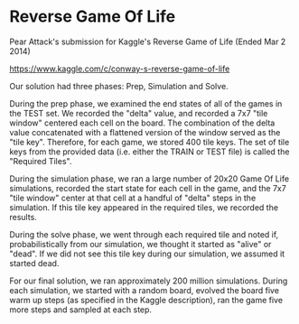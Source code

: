 Reverse Game Of Life
=================

Pear Attack's submission for Kaggle's Reverse Game of Life (Ended Mar 2 2014)

https://www.kaggle.com/c/conway-s-reverse-game-of-life

Our solution had three phases: Prep, Simulation and Solve.

During the prep phase, we examined the end states of all of the games in the TEST set.  We recorded the "delta" value, and recorded a 7x7 "tile window" centered each cell on the board.  The combination of the delta value concatenated with a flattened version of the window served as the "tile key".  Therefore, for each game, we stored 400 tile keys.  The set of tile keys from the provided data (i.e. either the TRAIN or TEST file) is called the "Required Tiles".

During the simulation phase, we ran a large number of 20x20 Game Of Life simulations, recorded the start state for each cell in the game, and the 7x7 "tile window" center at that cell at a handful of "delta" steps in the simulation.  If this tile key appeared in the required tiles, we recorded the results.

During the solve phase, we went through each required tile and noted if, probabilistically from our simulation, we thought it started as "alive" or "dead".  If we did not see this tile key during our simulation, we assumed it started dead.

For our final solution, we ran approximately 200 million simulations.  During each simulation, we started with a random board, evolved the board five warm up steps (as specified in the Kaggle description), ran the game five more steps and sampled at each step.